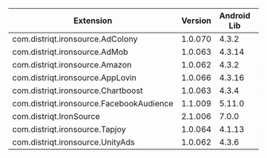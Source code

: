 
| Extension | Version | Android Lib | iOS Lib |
| --- | --- | --- | --- |
| com.distriqt.ironsource.AdColony | 1.0.070 | 4.3.2 | 4.3.3 |
| com.distriqt.ironsource.AdMob | 1.0.063 | 4.3.14 | 4.3.16 |
| com.distriqt.ironsource.Amazon | 1.0.062 | 4.3.2 | 4.3.4 |
| com.distriqt.ironsource.AppLovin | 1.0.066 | 4.3.16 | 4.3.18 |
| com.distriqt.ironsource.Chartboost | 1.0.063 | 4.3.4 | 4.3.4 |
| com.distriqt.ironsource.FacebookAudience | 1.1.009 | 5.11.0 | 5.10.1 |
| com.distriqt.IronSource | 2.1.006 | 7.0.0 | 7.0.0 |
| com.distriqt.ironsource.Tapjoy | 1.0.064 | 4.1.13 | 4.1.13 |
| com.distriqt.ironsource.UnityAds | 1.0.062 | 4.3.6 | 4.3.4 |
